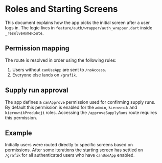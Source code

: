# Roles and Starting Screens

This document explains how the app picks the initial screen after a user logs in.
The logic lives in `feature/auth/wrapper/auth_wrapper.dart` inside `_resolveHomeRoute`.

## Permission mapping

The route is resolved in order using the following rules:

1. Users without `canUseApp` are sent to `/noAccess`.
2. Everyone else lands on `/grafik`.

## Supply run approval

The app defines a `canApprove` permission used for confirming supply runs.
By default this permission is enabled for the `admin`, `kierownik` and
`kierownikProdukcji` roles.  Accessing the `/approveSupplyRuns` route requires
this permission.

## Example

Initially users were routed directly to specific screens based on permissions.
After some iterations the starting screen has settled on `/grafik` for all
authenticated users who have `canUseApp` enabled.
